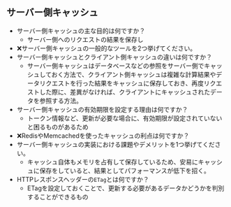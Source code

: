 ## サーバー側キャッシュ
- サーバー側キャッシュの主な目的は何ですか？
  - サーバー側へのリクエストの結果を保存し 
- ❌サーバー側キャッシュの一般的なツールを2つ挙げてください。
- サーバー側キャッシュとクライアント側キャッシュの違いは何ですか？
  - サーバー側キャッシュはデータベースなどの参照をサーバー側でキャッシュしておく方法で、クライアント側キャッシュは複雑な計算結果やデータリクエストを行った結果をキャッシュに保存しておき、再度リクエストした際に、差異がなければ、クライアントにキャッシュされたデータを参照する方法。
- サーバー側キャッシュの有効期限を設定する理由は何ですか？
  - トークン情報など、更新が必要な場合に、有効期限が設定されていないと困るものがあるため
- ❌RedisやMemcachedを使ったキャッシュの利点は何ですか？
- サーバー側キャッシュの実装における課題やデメリットを1つ挙げてください。
  - キャッシュ自体もメモリを占有して保存しているため、安易にキャッシュに保存をしていると、結果としてパフォーマンスが低下を招く。
- HTTPレスポンスヘッダーの`ETag`とは何ですか？
  - ETagを設定しておくことで、更新する必要があるデータかどうかを判別することができるもの
